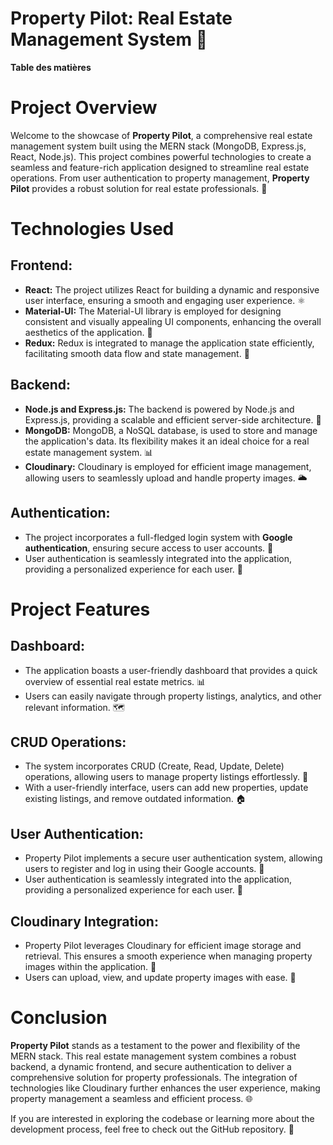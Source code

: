 # Property Pilot: Real Estate Management System 🏡

**Table des matières**

# **Project Overview**

Welcome to the showcase of **Property Pilot**, a comprehensive real estate management system built using the MERN stack (MongoDB, Express.js, React, Node.js). This project combines powerful technologies to create a seamless and feature-rich application designed to streamline real estate operations. From user authentication to property management, **Property Pilot** provides a robust solution for real estate professionals. 🚀

# **Technologies Used**

## **Frontend:**

- **React:** The project utilizes React for building a dynamic and responsive user interface, ensuring a smooth and engaging user experience. ⚛️
- **Material-UI:** The Material-UI library is employed for designing consistent and visually appealing UI components, enhancing the overall aesthetics of the application. 🎨
- **Redux:** Redux is integrated to manage the application state efficiently, facilitating smooth data flow and state management. 🔗

## **Backend:**

- **Node.js and Express.js:** The backend is powered by Node.js and Express.js, providing a scalable and efficient server-side architecture. 🚀
- **MongoDB:** MongoDB, a NoSQL database, is used to store and manage the application's data. Its flexibility makes it an ideal choice for a real estate management system. 📊
- **Cloudinary:** Cloudinary is employed for efficient image management, allowing users to seamlessly upload and handle property images. 🌥️

## **Authentication:**

- The project incorporates a full-fledged login system with **Google authentication**, ensuring secure access to user accounts. 🔐
- User authentication is seamlessly integrated into the application, providing a personalized experience for each user. 🤖

# **Project Features**

## **Dashboard:**

- The application boasts a user-friendly dashboard that provides a quick overview of essential real estate metrics. 📊
- Users can easily navigate through property listings, analytics, and other relevant information. 🗺️

## **CRUD Operations:**

- The system incorporates CRUD (Create, Read, Update, Delete) operations, allowing users to manage property listings effortlessly. 🔄
- With a user-friendly interface, users can add new properties, update existing listings, and remove outdated information. 🏠

## **User Authentication:**

- Property Pilot implements a secure user authentication system, allowing users to register and log in using their Google accounts. 🔑
- User authentication is seamlessly integrated into the application, providing a personalized experience for each user. 👤

## **Cloudinary Integration:**

- Property Pilot leverages Cloudinary for efficient image storage and retrieval. This ensures a smooth experience when managing property images within the application. 📸
- Users can upload, view, and update property images with ease. 🔄

# **Conclusion**

**Property Pilot** stands as a testament to the power and flexibility of the MERN stack. This real estate management system combines a robust backend, a dynamic frontend, and secure authentication to deliver a comprehensive solution for property professionals. The integration of technologies like Cloudinary further enhances the user experience, making property management a seamless and efficient process. 🌐

If you are interested in exploring the codebase or learning more about the development process, feel free to check out the GitHub repository. 📂
